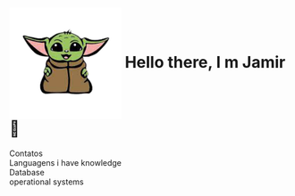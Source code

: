 <div>
    <h1>
        <img src="Imagens/yoda.png" width=200px align=center> Hello there, I m Jamir🖖
    </h1>
</div>

<div>
    Contatos
    <img src="https://img.shields.io/badge/Gmail-D14836?style=for-the-badge&logo=gmail&logoColor=white" alt="">
    <img src="https://img.shields.io/badge/LinkedIn-0077B5?style=for-the-badge&logo=linkedin&logoColor=white" alt="">
    <img src="https://img.shields.io/badge/GitHub-100000?style=for-the-badge&logo=github&logoColor=white" alt="">
</div>
<div>
    Languagens i have knowledge
    <img src="https://img.shields.io/badge/Python-3776AB?style=for-the-badge&logo=python&logoColor=white" alt="">
    <img src="https://img.shields.io/badge/HTML-239120?style=for-the-badge&logo=html5&logoColor=white" alt="">
    <img src="https://img.shields.io/badge/CSS-239120?&style=for-the-badge&logo=css3&logoColor=white" alt="">
    <img src="https://img.shields.io/badge/JavaScript-F7DF1E?style=for-the-badge&logo=javascript&logoColor=black" alt="">
    <img src="https://img.shields.io/badge/Node.js-43853D?style=for-the-badge&logo=node.js&logoColor=white" alt="">
    <img src="https://img.shields.io/badge/Java-ED8B00?style=for-the-badge&logo=java&logoColor=white" alt="">
</div>
<div>
    Database
    <img src="https://img.shields.io/badge/MariaDB-01529E?style=for-the-badge&logo=mariadb&logoColor=white" alt="">
    <img src="https://img.shields.io/badge/MySQL-00000F?style=for-the-badge&logo=mysql&logoColor=white" alt="">
    <img src="https://img.shields.io/badge/Microsoft_SQL_Server-CC2927?style=for-the-badge&logo=microsoft-sql-server&logoColor=white" alt="">
</div>

<div>
    operational systems
    <img src="https://img.shields.io/badge/Linux-E34F26?style=for-the-badge&logo=linux&logoColor=black" alt="">
    <img src="https://img.shields.io/badge/Windows-017AD7?style=for-the-badge&logo=windows&logoColor=white" alt="">

</div>
